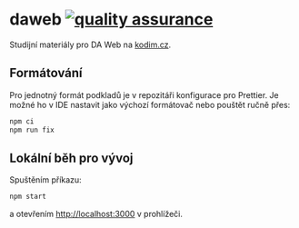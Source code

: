 # daweb [![quality assurance](https://github.com/Czechitas-podklady-WEB/daweb-vyuka/actions/workflows/quality-assurance.yml/badge.svg)](https://github.com/Czechitas-podklady-WEB/daweb-vyuka/actions)

Studijní materiály pro DA Web na [kodim.cz](https://kodim.cz/).

## Formátování

Pro jednotný formát podkladů je v repozitáři konfigurace pro Prettier. Je možné ho v IDE nastavit jako výchozí formátovač nebo pouštět ručně přes:

```sh
npm ci
npm run fix
```

## Lokální běh pro vývoj

Spuštěním příkazu:

```sh
npm start
```

a otevřením [http://localhost:3000](http://localhost:3000) v prohlížeči.
